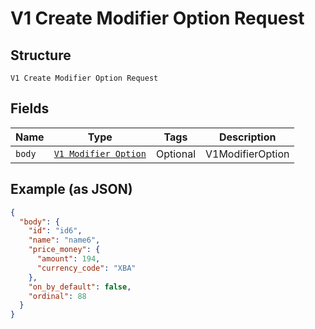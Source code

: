 
# V1 Create Modifier Option Request

## Structure

`V1 Create Modifier Option Request`

## Fields

| Name | Type | Tags | Description |
|  --- | --- | --- | --- |
| `body` | [`V1 Modifier Option`](/doc/models/v1-modifier-option.md) | Optional | V1ModifierOption |

## Example (as JSON)

```json
{
  "body": {
    "id": "id6",
    "name": "name6",
    "price_money": {
      "amount": 194,
      "currency_code": "XBA"
    },
    "on_by_default": false,
    "ordinal": 88
  }
}
```

